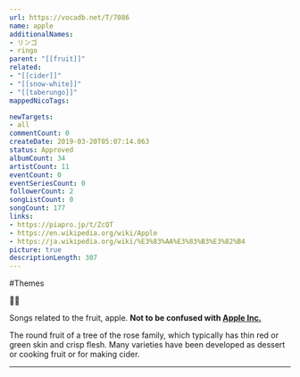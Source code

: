 ```yaml
---
url: https://vocadb.net/T/7086
name: apple
additionalNames: 
- リンゴ
- ringo
parent: "[[fruit]]"
related:
- "[[cider]]"
- "[[snow-white]]"
- "[[taberungo]]"
mappedNicoTags:

newTargets:
- all
commentCount: 0
createDate: 2019-03-20T05:07:14.063
status: Approved
albumCount: 34
artistCount: 11
eventCount: 0
eventSeriesCount: 0
followerCount: 2
songListCount: 0
songCount: 177
links: 
- https://piapro.jp/t/ZcQT
- https://en.wikipedia.org/wiki/Apple
- https://ja.wikipedia.org/wiki/%E3%83%AA%E3%83%B3%E3%82%B4
picture: true
descriptionLength: 307
---
```


#Themes

🍎🍏

Songs related to the fruit, apple. __Not to be confused with [Apple Inc.](https://vocadb.net/T/3317/apple-inc)__

The round fruit of a tree of the rose family, which typically has thin red or green skin and crisp flesh. Many varieties have been developed as dessert or cooking fruit or for making cider.

---

